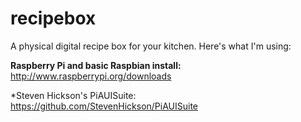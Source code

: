 recipebox
=========

A physical digital recipe box for your kitchen.  Here's what I'm using:

<b>Raspberry Pi and basic Raspbian install:</b><br> http://www.raspberrypi.org/downloads

*Steven Hickson's PiAUISuite: https://github.com/StevenHickson/PiAUISuite


